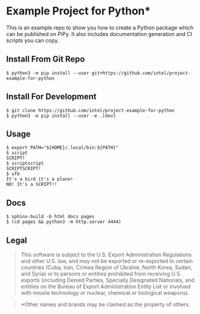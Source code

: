 # Example Project for Python\*

This is an example repo to show you how to create a Python package which can be
published on PiPy. It also includes documentation generation and CI scripts you
can copy.

## Install From Git Repo

```console
$ python3 -m pip install --user git+https://github.com/intel/project-example-for-python
```

## Install For Development

```console
$ git clone https://github.com/intel/project-example-for-python
$ python3 -m pip install --user -e .[dev]
```

## Usage

```console
$ export PATH="${HOME}/.local/bin:${PATH}"
$ script
SCRIPT!
$ scriptscript
SCRIPTSCRIPT!
$ ufb
It's a bird it's a plane!
NO! It's a SCRIPT!!
```

## Docs

```console
$ sphinx-build -b html docs pages
$ (cd pages && python3 -m http.server 4444)
```

## Legal

> This software is subject to the U.S. Export Administration Regulations and
> other U.S. law, and may not be exported or re-exported to certain countries
> (Cuba, Iran, Crimea Region of Ukraine, North Korea, Sudan, and Syria) or to
> persons or entities prohibited from receiving U.S. exports (including
> Denied Parties, Specially Designated Nationals, and entities on the Bureau
> of Export Administration Entity List or involved with missile technology or
> nuclear, chemical or biological weapons).

> \*Other names and brands may be claimed as the property of others.
